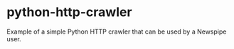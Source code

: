 # python-http-crawler

Example of a simple Python HTTP crawler that can be used by a Newspipe user.



